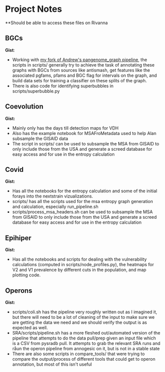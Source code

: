 # Project Notes

**Should be able to access these files on Rivanna

## BGCs

**Gist**:
* Working with [my fork of Andrew's pangenome_graph pipeline](https://github.com/itsyosef/pangenome_graphs),  the scripts in scripts/ generally try to achieve the task of annotating these graphs with BGCs from sources like antismash, get features like the associated pgfams, pfams and BGC flag for intervals on the graph, and build data sets for training a classifier on these splits of the graph.
* There is also code for identifying superbubbles in scripts/superbubble.py

## Coevolution

**Gist:**
* Mainly only has the days till detection maps for VDH
* Also has the example notebook for MSAFroMetadata used to help Alan subsample the GISAID data
* The script in scripts/ can be used to subsample the MSA from GISAID to only include those from the USA and generate a screed database for easy access and for use in the entropy calculation

## Covid

**Gist:**
* Has all the notebooks for the entropy calculation and some of the initial forays into the nextstrain vizualizations. 
* scripts/ has all the scripts used for the msa entropy graph generation and calculation, especially run_pipeline.sh
* scripts/process_msa_headers.sh can be used to subsample the MSA from GISAID to only include those from the USA and generate a screed database for easy access and for use in the entropy calculation

## Epihiper

**Gist:**
* Has all the notebooks and scripts for dealing with the vulnerability calculations (computed in scripts/node_profiles.py), the heatmaps for V2 and V1 prevalence by different cuts in the population, and map plotting code. 

## Operons

**Gist:**
* scripts/coli.sh has the pipeline very roughly written out as I imagined it, but there will need to be a lot of cleaning of the input to make sure we are getting the data we need and we should verify the output is as expected as well. 
* SRA/scripts/pipeline.sh has a more fleshed out/automated version of the pipeline that attempts to do the data pull/prep given an input file which is a CSV from pysradb pull. It attempts to grab the relevant SRA runs and råun the operon pipeline from annogesic on it, but is not in a stable state
* There are also some scripts in compare_tools/ that were trying to compare the output/process of different tools that could get to operon annotation, but most of this isn't useful
